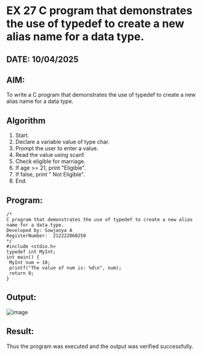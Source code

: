 # EX 27 C program that demonstrates the use of typedef to create a new alias name for a data type.
## DATE: 10/04/2025
## AIM:
To write a C program that demonstrates the use of typedef to create a new alias name for a data type.

## Algorithm
1. Start.
2. Declare a variable value of type char.
3. Prompt the user to enter a value.
4. Read the value using scanf.
5. Check eligible for marriage.
6. If age >= 21, print "Eligible".
7. If false, print " Not Eligible".
8. End.  

## Program:
```
/*
C program that demonstrates the use of typedef to create a new alias name for a data type.
Developed by: Sowjanya A
RegisterNumber:  212222060250
*/
#include <stdio.h>
typedef int MyInt;
int main() {
 MyInt num = 10;
 printf("The value of num is: %d\n", num);
 return 0;
}

```

## Output:

![image](https://github.com/user-attachments/assets/aa995a25-86d2-499c-a477-49c5c5e32468)

## Result:
Thus the program was executed and the output was verified successfully.
